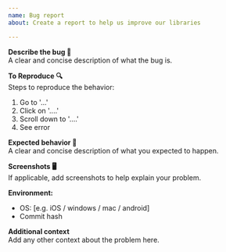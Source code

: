 ```yaml
---
name: Bug report
about: Create a report to help us improve our libraries

---
```


<!--
Thanks for participating in this project! We will try to answer as soon as possible 🙏
  
/!\ You are reporting a bug in our Examples. 
If the issue you are reporting is about the library and not the examples, 
please open an issue there instead: https://github.com/algolia/instantsearch-android/issues/new
/!\
-->

**Describe the bug 🐛**  
A clear and concise description of what the bug is.

**To Reproduce 🔍**  
Steps to reproduce the behavior:
1. Go to '...'
2. Click on '....'
3. Scroll down to '....'
4. See error

**Expected behavior 💭**  
A clear and concise description of what you expected to happen.

**Screenshots 🖥**  
If applicable, add screenshots to help explain your problem.

**Environment:**  
 - OS: [e.g. iOS / windows / mac / android]
 - Commit hash

**Additional context**  
Add any other context about the problem here.
